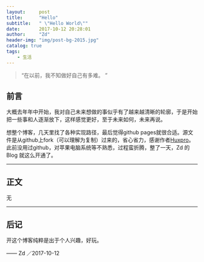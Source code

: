 ```yaml
---
layout:     post
title:      "Hello"
subtitle:   " \"Hello World\""
date:       2017-10-12 20:28:01
author:     "Zd"
header-img: "img/post-bg-2015.jpg"
catalog: true
tags:
    - 生活
---
```


> “在以前，我不知做好自己有多难。 ”


## 前言

大概去年年中开始，我对自己未来想做的事似乎有了越来越清晰的轮廓，于是开始把一些事和人逐渐放下，这样感觉更好，至于未来如何，未来再说。

想整个博客，几天里找了各种实现路径，最后觉得github pages就很合适。源文件是从github上fork（可以理解为复制）过来的，省心省力，感谢作者[Huxpro](https://github.com/Huxpro/huxpro.github.io)。
此前没用过github，对苹果电脑系统等不熟悉，过程蛮折腾，整了一天，Zd 的 Blog 就这么开通了。


<p id = "build"></p>

---


## 正文

无

---

## 后记

开这个博客纯粹是出于个人兴趣，好玩。



—— Zd ／2017-10-12


